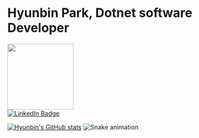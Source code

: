 # Hyunbin Park, Dotnet software Developer

<div id="header" align="left">
  <img src="https://media.giphy.com/media/cyBjN2W4SQGFT4SscZ/giphy.gif" width="150"/>
</div>


<div id="badges">
  <a href="https://www.linkedin.com/in/hyunbin7303/">
    <img src="https://img.shields.io/badge/LinkedIn-blue?style=for-the-badge&logo=linkedin&logoColor=white" alt="LinkedIn Badge"/>
  </a>
</div>

[![Hyunbin's GitHub stats](https://github-readme-stats.vercel.app/api?username=hyunbin7303)](https://github.com/hyunbin7303/github-readme-stats)
![Snake animation](https://github.com/hyunbin7303/hyunbin7303/blob/output/github-contribution-grid-snake.svg)
